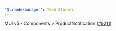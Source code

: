 ```yaml
---
"@linode/manager": Tech Stories
---
```


MUI v5 - Components > ProductNotification ([#9211](https://github.com/linode/manager/pull/9211))
